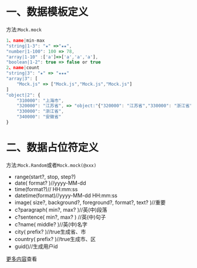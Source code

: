 # 一、数据模板定义
方法:`Mock.mock`
```js
1、name|min-max 
"string|1-3": "★" =>"★★", 
"number|1-100": 100 => 78,
"array|1-10" :['a']=>['a','a','a'],
"boolean|1-2": true => false or true
2、name|count
"string|3": "★" => "★★★"
"array|3": [
    "Mock.js" => ["Mock.js","Mock.js","Mock.js"]
]
"object|2": {
    "310000": "上海市",
    "320000": "江苏省", => "object:"{"320000": "江苏省","330000": "浙江省"}
    "330000": "浙江省",
    "340000": "安徽省"
}
```
# 二、数据占位符定义
方法:`Mock.Random`或者`Mock.mock(@xxx)`
- range(start?, stop, step?)
- date( format? )//yyyy-MM-dd
- time(format?)// HH:mm:ss
- datetime(format)//yyyy-MM-dd HH:mm:ss
- image( size?, background?, foreground?, format?, text? )//重要 
- c?paragraph( min?, max? )//英(中)段落
- c?sentence( min?, max? ) //英(中)句子
- c?name( middle? )//英(中)名字
- city( prefix? )//true生成省、市
- country( prefix? )//true生成市、区
- guid()//生成用户id

[更多内容](http://mockjs.com/)查看